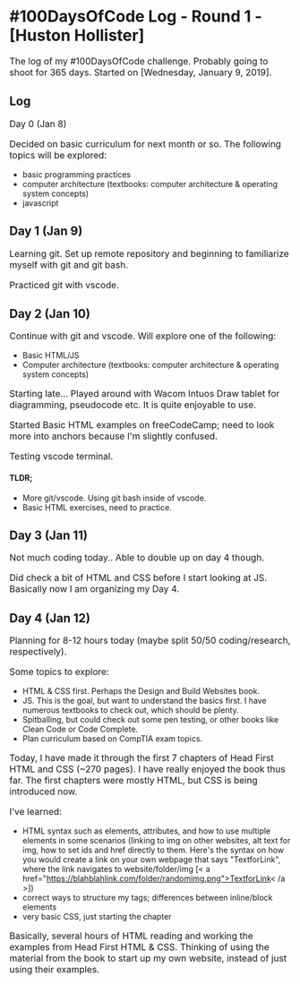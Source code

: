 # #100DaysOfCode Log - Round 1 - [Huston Hollister]

The log of my #100DaysOfCode challenge. Probably going to shoot for 365 days. Started on [Wednesday, January 9, 2019].

## Log

<body>
<style type="text/css">
    p {
        font-size: medium;
    }
</style>    

<p>    
    Day 0 (Jan 8)
</p>
</body>

Decided on basic curriculum for next month or so.
The following topics will be explored:
- basic programming practices
- computer architecture (textbooks: computer architecture & operating system concepts)
- javascript

## Day 1 (Jan 9)

Learning git. Set up remote repository and beginning to familiarize myself with git and git bash.

Practiced git with vscode.

## Day 2 (Jan 10)

Continue with git and vscode. Will explore one of the following:
- Basic HTML/JS
- Computer architecture (textbooks: computer architecture & operating system concepts)

Starting late... Played around with Wacom Intuos Draw tablet for diagramming, pseudocode etc. 
It is quite enjoyable to use. 

Started Basic HTML examples on freeCodeCamp; need to look more into anchors because I'm slightly confused. 

Testing vscode terminal.

#### TLDR; 

- More git/vscode. Using git bash inside of vscode.
- Basic HTML exercises, need to practice.

## Day 3 (Jan 11)

Not much coding today.. Able to double up on day 4 though.

Did check a bit of HTML and CSS before I start looking at JS. Basically now I am organizing my Day 4.

## Day 4 (Jan 12)

Planning for 8-12 hours today (maybe split 50/50 coding/research, respectively).

Some topics to explore:
- HTML & CSS first. Perhaps the Design and Build Websites book.
- JS. This is the goal, but want to understand the basics first. I have numerous textbooks to check out, which should be plenty. 
- Spitballing, but could check out some pen testing, or other books like Clean Code or Code Complete.
- Plan curriculum based on CompTIA exam topics.

Today, I have made it through the first 7 chapters of Head First HTML and CSS (~270 pages). I have really enjoyed the book thus far. The first chapters were mostly HTML, but CSS is being introduced now.

I've learned:
- HTML syntax such as elements, attributes, and how to use multiple elements in some scenarios (linking to img on other websites, alt text for img, how to set ids and href directly to them. Here's the syntax on how you would create a link on your own webpage that says "TextforLink", where the link navigates to website/folder/img [< a href="https://blahblahlink.com/folder/randomimg.png">TextforLink< /a >])
- correct ways to structure my tags; differences between inline/block elements
- very basic CSS, just starting the chapter

Basically, several hours of HTML reading and working the examples from Head First HTML & CSS. Thinking of using the material from the book to start up my own website, instead of just using their examples.